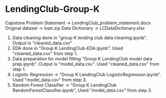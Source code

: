 # LendingClub-Group-K
Capstone
Problem Statement -> LendingClub_problem_statement.docx
Original dataset -> loan.zip
Data Dictionary -> LCDataDictionary.xlsx

1. Data cleaning done in "group K lending club data cleaning.ipynb". Output is "cleaned_data.csv"
2. EDA done in "Group K LendingClub-EDA.ipynb". Used "cleaned_data.csv" from step 1.
3. Data preparation for model fitting "Group K LendingClub model data prep.ipynb". Output is "model_data.csv". Used "cleaned_data.csv" from step 1.
4. Logistic Regression ->  "Group K LendingClub LogisticRegression.ipynb". Used "model_data.csv" from step 3.
5. Random Forest Classifier -> "Group K LendingClub RandomForestClassifier.ipynb", Used "model_data.csv" from step 3.
